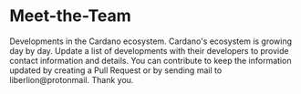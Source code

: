 # Meet-the-Team
Developments in the Cardano ecosystem.
Cardano's ecosystem is growing day by day.
Update a list of developments with their developers to provide contact information and details.
You can contribute to keep the information updated by creating a Pull Request or by sending mail to liberlion@protonmail. Thank you.
